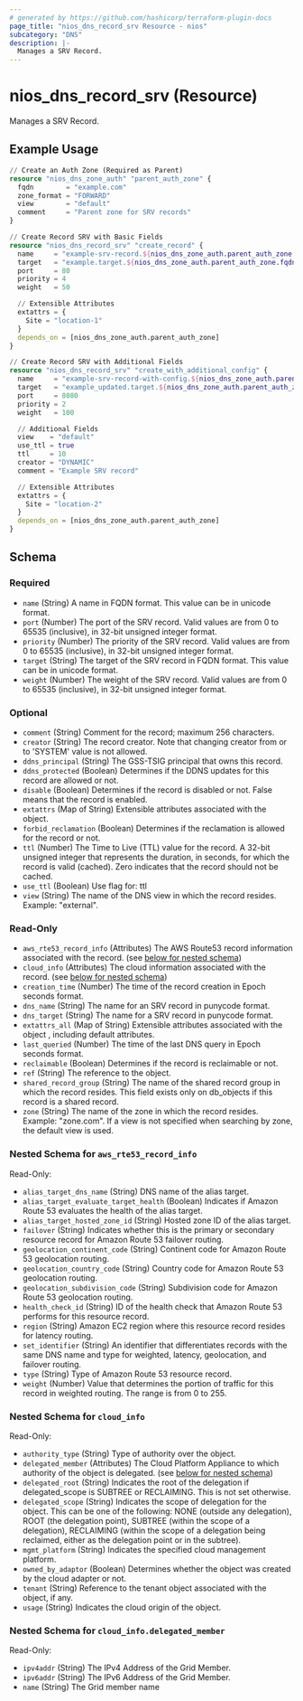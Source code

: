 ```yaml
---
# generated by https://github.com/hashicorp/terraform-plugin-docs
page_title: "nios_dns_record_srv Resource - nios"
subcategory: "DNS"
description: |-
  Manages a SRV Record.
---
```


# nios_dns_record_srv (Resource)

Manages a SRV Record.

## Example Usage

```terraform
// Create an Auth Zone (Required as Parent)
resource "nios_dns_zone_auth" "parent_auth_zone" {
  fqdn        = "example.com"
  zone_format = "FORWARD"
  view        = "default"
  comment     = "Parent zone for SRV records"
}

// Create Record SRV with Basic Fields
resource "nios_dns_record_srv" "create_record" {
  name     = "example-srv-record.${nios_dns_zone_auth.parent_auth_zone.fqdn}"
  target   = "example.target.${nios_dns_zone_auth.parent_auth_zone.fqdn}"
  port     = 80
  priority = 4
  weight   = 50

  // Extensible Attributes
  extattrs = {
    Site = "location-1"
  }
  depends_on = [nios_dns_zone_auth.parent_auth_zone]
}

// Create Record SRV with Additional Fields
resource "nios_dns_record_srv" "create_with_additional_config" {
  name     = "example-srv-record-with-config.${nios_dns_zone_auth.parent_auth_zone.fqdn}"
  target   = "example_updated.target.${nios_dns_zone_auth.parent_auth_zone.fqdn}"
  port     = 8080
  priority = 2
  weight   = 100

  // Additional Fields
  view    = "default"
  use_ttl = true
  ttl     = 10
  creator = "DYNAMIC"
  comment = "Example SRV record"

  // Extensible Attributes
  extattrs = {
    Site = "location-2"
  }
  depends_on = [nios_dns_zone_auth.parent_auth_zone]
}
```

<!-- schema generated by tfplugindocs -->
## Schema

### Required

- `name` (String) A name in FQDN format. This value can be in unicode format.
- `port` (Number) The port of the SRV record. Valid values are from 0 to 65535 (inclusive), in 32-bit unsigned integer format.
- `priority` (Number) The priority of the SRV record. Valid values are from 0 to 65535 (inclusive), in 32-bit unsigned integer format.
- `target` (String) The target of the SRV record in FQDN format. This value can be in unicode format.
- `weight` (Number) The weight of the SRV record. Valid values are from 0 to 65535 (inclusive), in 32-bit unsigned integer format.

### Optional

- `comment` (String) Comment for the record; maximum 256 characters.
- `creator` (String) The record creator. Note that changing creator from or to 'SYSTEM' value is not allowed.
- `ddns_principal` (String) The GSS-TSIG principal that owns this record.
- `ddns_protected` (Boolean) Determines if the DDNS updates for this record are allowed or not.
- `disable` (Boolean) Determines if the record is disabled or not. False means that the record is enabled.
- `extattrs` (Map of String) Extensible attributes associated with the object.
- `forbid_reclamation` (Boolean) Determines if the reclamation is allowed for the record or not.
- `ttl` (Number) The Time to Live (TTL) value for the record. A 32-bit unsigned integer that represents the duration, in seconds, for which the record is valid (cached). Zero indicates that the record should not be cached.
- `use_ttl` (Boolean) Use flag for: ttl
- `view` (String) The name of the DNS view in which the record resides. Example: "external".

### Read-Only

- `aws_rte53_record_info` (Attributes) The AWS Route53 record information associated with the record. (see [below for nested schema](#nestedatt--aws_rte53_record_info))
- `cloud_info` (Attributes) The cloud information associated with the record. (see [below for nested schema](#nestedatt--cloud_info))
- `creation_time` (Number) The time of the record creation in Epoch seconds format.
- `dns_name` (String) The name for an SRV record in punycode format.
- `dns_target` (String) The name for a SRV record in punycode format.
- `extattrs_all` (Map of String) Extensible attributes associated with the object , including default attributes.
- `last_queried` (Number) The time of the last DNS query in Epoch seconds format.
- `reclaimable` (Boolean) Determines if the record is reclaimable or not.
- `ref` (String) The reference to the object.
- `shared_record_group` (String) The name of the shared record group in which the record resides. This field exists only on db_objects if this record is a shared record.
- `zone` (String) The name of the zone in which the record resides. Example: "zone.com". If a view is not specified when searching by zone, the default view is used.

<a id="nestedatt--aws_rte53_record_info"></a>
### Nested Schema for `aws_rte53_record_info`

Read-Only:

- `alias_target_dns_name` (String) DNS name of the alias target.
- `alias_target_evaluate_target_health` (Boolean) Indicates if Amazon Route 53 evaluates the health of the alias target.
- `alias_target_hosted_zone_id` (String) Hosted zone ID of the alias target.
- `failover` (String) Indicates whether this is the primary or secondary resource record for Amazon Route 53 failover routing.
- `geolocation_continent_code` (String) Continent code for Amazon Route 53 geolocation routing.
- `geolocation_country_code` (String) Country code for Amazon Route 53 geolocation routing.
- `geolocation_subdivision_code` (String) Subdivision code for Amazon Route 53 geolocation routing.
- `health_check_id` (String) ID of the health check that Amazon Route 53 performs for this resource record.
- `region` (String) Amazon EC2 region where this resource record resides for latency routing.
- `set_identifier` (String) An identifier that differentiates records with the same DNS name and type for weighted, latency, geolocation, and failover routing.
- `type` (String) Type of Amazon Route 53 resource record.
- `weight` (Number) Value that determines the portion of traffic for this record in weighted routing. The range is from 0 to 255.


<a id="nestedatt--cloud_info"></a>
### Nested Schema for `cloud_info`

Read-Only:

- `authority_type` (String) Type of authority over the object.
- `delegated_member` (Attributes) The Cloud Platform Appliance to which authority of the object is delegated. (see [below for nested schema](#nestedatt--cloud_info--delegated_member))
- `delegated_root` (String) Indicates the root of the delegation if delegated_scope is SUBTREE or RECLAIMING. This is not set otherwise.
- `delegated_scope` (String) Indicates the scope of delegation for the object. This can be one of the following: NONE (outside any delegation), ROOT (the delegation point), SUBTREE (within the scope of a delegation), RECLAIMING (within the scope of a delegation being reclaimed, either as the delegation point or in the subtree).
- `mgmt_platform` (String) Indicates the specified cloud management platform.
- `owned_by_adaptor` (Boolean) Determines whether the object was created by the cloud adapter or not.
- `tenant` (String) Reference to the tenant object associated with the object, if any.
- `usage` (String) Indicates the cloud origin of the object.

<a id="nestedatt--cloud_info--delegated_member"></a>
### Nested Schema for `cloud_info.delegated_member`

Read-Only:

- `ipv4addr` (String) The IPv4 Address of the Grid Member.
- `ipv6addr` (String) The IPv6 Address of the Grid Member.
- `name` (String) The Grid member name
